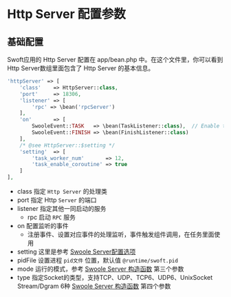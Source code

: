 # Http Server 配置参数

## 基础配置

Swoft应用的 Http Server 配置在 app/bean.php 中。在这个文件里，你可以看到 Http Server数组里面包含了 Http Server 的基本信息。

```php
'httpServer' => [
    'class'    => HttpServer::class,
    'port'     => 18306,
    'listener' => [
        'rpc' => \bean('rpcServer')
    ],
    'on'       => [
        SwooleEvent::TASK   => \bean(TaskListener::class),  // Enable task must task and finish event
        SwooleEvent::FINISH => \bean(FinishListener::class)
    ],
    /* @see HttpServer::$setting */
    'setting'  => [
        'task_worker_num'       => 12,
        'task_enable_coroutine' => true
    ]
],
```

- class 指定 `Http Server` 的处理类
- port 指定 Http `Server` 的端口
- listener 指定其他一同启动的服务
    - rpc 启动 `RPC` 服务
- on 配置监听的事件
    - 注册事件、设置对应事件的处理监听，事件触发组件调用，在任务里面使用
- setting 这里是参考 [Swoole Server配置选项](https://wiki.swoole.com/wiki/page/274.html)
- pidFile 设置进程 `pid文件` 位置，默认值 `@runtime/swoft.pid`
- mode 运行的模式，参考 [Swoole Server 构造函数](https://wiki.swoole.com/wiki/page/14.html) 第三个参数
- type 指定Socket的类型，支持TCP、UDP、TCP6、UDP6、UnixSocket Stream/Dgram 6种 [Swoole Server 构造函数](https://wiki.swoole.com/wiki/page/14.html) 第四个参数